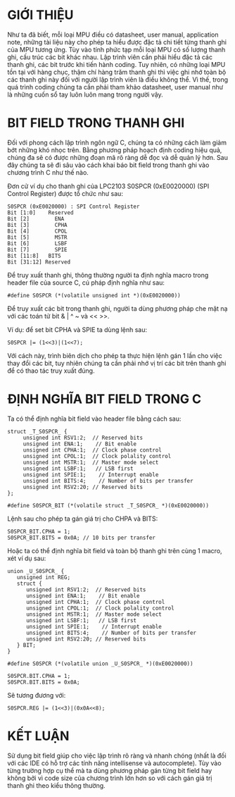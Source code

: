 # GIỚI THIỆU #

Như ta đã biết, mỗi loại MPU điều có datasheet, user manual, application note, những tài liệu này cho phép ta hiểu được đặc tả chi tiết từng thanh ghi của MPU tương ứng. Tùy vào tính phức tạp mỗi loại MPU có số lượng thanh ghi, cấu trúc các bit khác nhau. Lập trình viên cần phải hiểu đặc tả các thanh ghi, các bit trước khi tiến hành coding. Tuy nhiên, có những loại MPU tồn tại với hàng chục, thậm chí hàng trăm thanh ghi thì việc ghi nhớ toàn bộ các thanh ghi này đối với người lập trình viên là điều không thể. Vì thế, trong quá trình coding chúng ta cần phải tham khảo datasheet, user manual như là những cuốn sổ tay luôn luôn mang trong người vậy.

# BIT FIELD TRONG THANH GHI #

Đối với phong cách lập trình ngôn ngữ C, chúng ta có những cách làm giảm bớt những khó nhọc trên. Bằng phương pháp hoạch định coding hiệu quả, chúng đa sẽ có được những đoạn mã rõ ràng dễ đọc và dễ quản lý hơn. Sau đây chúng ta sẽ đi sâu vào cách khai báo bit field trong thanh ghi vào chương trình C như thế nào.

Đơn cử ví dụ cho thanh ghi của LPC2103 S0SPCR (0xE0020000) (SPI Control Register) được tổ chức như sau:

```
S0SPCR (0xE0020000) : SPI Control Register 
Bit [1:0]    Reserved
Bit [2]        ENA
Bit [3]        CPHA
Bit [4]        CPOL
Bit [5]        MSTR
Bit [6]        LSBF
Bit [7]        SPIE
Bit [11:8]   BITS
Bit [31:12] Reserved
```

Để truy xuất thanh ghi, thông thường người ta định nghĩa macro trong header file của source C, cú pháp định nghĩa như sau:

```
#define S0SPCR (*(volatile unsigned int *)(0xE0020000))
```

Để truy xuất các bit trong thanh ghi, người ta dùng phương pháp che mặt nạ với các toán tử bit & | ^ ~ và << >>.

Ví dụ: để set bit CPHA và SPIE ta dùng lệnh sau:

```
S0SPCR |= (1<<3)|(1<<7);
```

Với cách này, trình biên dịch cho phép ta thực hiện lệnh gán 1 lần cho việc thay đổi các bit, tuy nhiên chúng ta cần phải nhớ vị trí các bit trên thanh ghi để có thao tác truy xuất đúng.

# ĐỊNH NGHĨA BIT FIELD TRONG C #

Ta có thể định nghĩa bit field vào header file bằng cách sau:

```
struct _T_S0SPCR_ {
     unsigned int RSV1:2;  // Reserved bits 
     unsigned int ENA:1;    // Bit enable
     unsigned int CPHA:1;  // Clock phase control
     unsigned int CPOL:1;  // Clock polality control
     unsigned int MSTR:1;  // Master mode select
     unsigned int LSBF:1;   // LSB first 
     unsigned int SPIE:1;    // Interrupt enable
     unsigned int BITS:4;    // Number of bits per transfer 
     unsigned int RSV2:20; // Reserved bits
};

#define S0SPCR_BIT (*(volatile struct _T_S0SPCR_ *)(0xE0020000))  
```

Lệnh sau cho phép ta gán giá trị cho CHPA và BITS:

```
S0SPCR_BIT.CPHA = 1;
S0SPCR_BIT.BITS = 0x0A; // 10 bits per transfer 
```

Hoặc ta có thể định nghĩa bit field và toàn bộ thanh ghi trên cùng 1 macro, xét ví dụ sau:

```
union _U_S0SPCR_ {
   unsigned int REG;
   struct {
      unsigned int RSV1:2;  // Reserved bits 
      unsigned int ENA:1;    // Bit enable
      unsigned int CPHA:1;  // Clock phase control
      unsigned int CPOL:1;  // Clock polality control
      unsigned int MSTR:1;  // Master mode select
      unsigned int LSBF:1;   // LSB first 
      unsigned int SPIE:1;    // Interrupt enable
      unsigned int BITS:4;    // Number of bits per transfer 
      unsigned int RSV2:20; // Reserved bits
   } BIT;
}

#define S0SPCR (*(volatile union _U_S0SPCR_ *)(0xE0020000))
```

```
S0SPCR.BIT.CPHA = 1;
S0SPCR.BIT.BITS = 0x0A;
```

Sẽ tương đương với:

```
S0SPCR.REG |= (1<<3)|(0x0A<<8);
```

# KẾT LUẬN #

Sử dụng bit field giúp cho việc lập trình rõ ràng và nhanh chóng (nhất là đối với các IDE có hỗ trợ các tính năng intellisense và autocomplete). Tùy vào từng trường hợp cụ thể mà ta dùng phương pháp gán từng bit field hay không bởi vì code size của chương trình lớn hơn so với cách gán giá trị thanh ghi theo kiểu thông thường.
